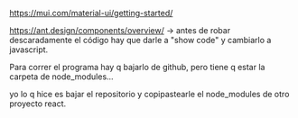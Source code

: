 https://mui.com/material-ui/getting-started/

https://ant.design/components/overview/ -> antes de robar descaradamente el código hay que darle a "show code" y cambiarlo a javascript.

Para correr el programa hay q bajarlo de github, pero tiene q estar la carpeta de node_modules...

yo lo q hice es bajar el repositorio y copipastearle el node_modules de otro proyecto react.